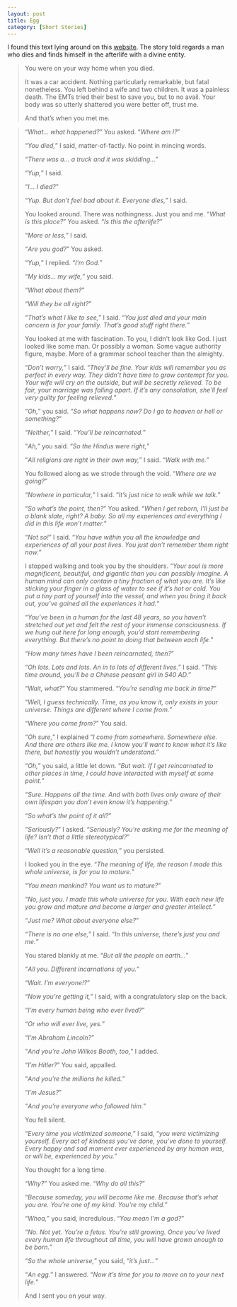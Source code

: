 ```yaml
---
layout: post
title: Egg
category: [Short Stories]
---
```


I found this text lying around on this [website](www.galactanet.com/oneoff/theegg_mod.html). The story told regards a man who dies and finds himself in the afterlife with a divine entity.

> You were on your way home when you died.
> 
> It was a car accident. Nothing particularly remarkable, but fatal nonetheless. You left behind a wife and two children. It was a painless death. The EMTs tried their best to save you, but to no avail. Your body was so utterly shattered you were better off, trust me.
>
> And that’s when you met me.

<!--excerpt ends here-->

> “<em>What… what happened?</em>” You asked. “<em>Where am I?</em>”
> 
> “<em>You died,</em>” I said, matter-of-factly. No point in mincing words.
> 
> “<em>There was a… a truck and it was skidding…</em>”
> 
> “<em>Yup,</em>” I said.
> 
> “<em>I… I died?</em>”
> 
> “<em>Yup. But don’t feel bad about it. Everyone dies,</em>” I said.
> 
> You looked around. There was nothingness. Just you and me. “<em>What is this place?</em>” You asked. “<em>Is this the afterlife?</em>”
> 
> “<em>More or less,</em>” I said.
> 
> “<em>Are you god?</em>” You asked.
> 
> “<em>Yup,</em>” I replied. “<em>I’m God.</em>”
> 
> “<em>My kids… my wife,</em>” you said.
> 
> “<em>What about them?</em>”
> 
> “<em>Will they be all right?</em>”
> 
> “<em>That’s what I like to see,</em>” I said. “<em>You just died and your main concern is for your family. That’s good stuff right there.</em>”
> 
> You looked at me with fascination. To you, I didn’t look like God. I just looked like some man. Or possibly a woman. Some vague authority figure, maybe. More of a grammar school teacher than the almighty.
> 
> “<em>Don’t worry,</em>” I said. “<em>They’ll be fine. Your kids will remember you as perfect in every way. They didn’t have time to grow contempt for you. Your wife will cry on the outside, but will be secretly relieved. To be fair, your marriage was falling apart. If it’s any consolation, she’ll feel very guilty for feeling relieved.</em>”
> 
> “<em>Oh,</em>” you said. “<em>So what happens now? Do I go to heaven or hell or something?</em>”
> 
> “<em>Neither,</em>” I said. “<em>You’ll be reincarnated.</em>”
> 
> “<em>Ah,</em>” you said. “<em>So the Hindus were right,</em>”
> 
> “<em>All religions are right in their own way,</em>” I said. “<em>Walk with me.</em>”
> 
> You followed along as we strode through the void. “<em>Where are we going?</em>”
> 
> “<em>Nowhere in particular,</em>” I said. “<em>It’s just nice to walk while we talk.</em>”
> 
> “<em>So what’s the point, then?</em>” You asked. “<em>When I get reborn, I’ll just be a blank slate, right? A baby. So all my experiences and everything I did in this life won’t matter.</em>”
> 
> “<em>Not so!</em>” I said. “<em>You have within you all the knowledge and experiences of all your past lives. You just don’t remember them right now.</em>”
> 
> I stopped walking and took you by the shoulders. “<em>Your soul is more magnificent, beautiful, and gigantic than you can possibly imagine. A human mind can only contain a tiny fraction of what you are. It’s like sticking your finger in a glass of water to see if it’s hot or cold. You put a tiny part of yourself into the vessel, and when you bring it back out, you’ve gained all the experiences it had.</em>“
> 
> “<em>You’ve been in a human for the last 48 years, so you haven’t stretched out yet and felt the rest of your immense consciousness. If we hung out here for long enough, you’d start remembering everything. But there’s no point to doing that between each life.</em>”
> 
> “<em>How many times have I been reincarnated, then?</em>”
> 
> “<em>Oh lots. Lots and lots. An in to lots of different lives.</em>” I said. “<em>This time around, you’ll be a Chinese peasant girl in 540 AD.</em>”
> 
> “<em>Wait, what?</em>” You stammered. “<em>You’re sending me back in time?</em>”
> 
> “<em>Well, I guess technically. Time, as you know it, only exists in your universe. Things are different where I come from.</em>”
> 
> “<em>Where you come from?</em>” You said.
> 
> “<em>Oh sure,</em>” I explained “<em>I come from somewhere. Somewhere else. And there are others like me. I know you’ll want to know what it’s like there, but honestly you wouldn’t understand.</em>”
> 
> “<em>Oh,</em>” you said, a little let down. “<em>But wait. If I get reincarnated to other places in time, I could have interacted with myself at some point.</em>”
> 
> “<em>Sure. Happens all the time. And with both lives only aware of their own lifespan you don’t even know it’s happening.</em>”
> 
> “<em>So what’s the point of it all?</em>”
> 
> “<em>Seriously?</em>” I asked. “<em>Seriously? You’re asking me for the meaning of life? Isn’t that a little stereotypical?</em>”
> 
> “<em>Well it’s a reasonable question,</em>” you persisted.
> 
> I looked you in the eye. “<em>The meaning of life, the reason I made this whole universe, is for you to mature.</em>”
> 
> “<em>You mean mankind? You want us to mature?</em>”
> 
> “<em>No, just you. I made this whole universe for you. With each new life you grow and mature and become a larger and greater intellect.</em>”
> 
> “<em>Just me? What about everyone else?</em>”
> 
> “<em>There is no one else,</em>” I said. “<em>In this universe, there’s just you and me.</em>”
> 
> You stared blankly at me. “<em>But all the people on earth…</em>”
> 
> “<em>All you. Different incarnations of you.</em>”
> 
> “<em>Wait. I’m everyone!?</em>”
> 
> “<em>Now you’re getting it,</em>” I said, with a congratulatory slap on the back.
> 
> “<em>I’m every human being who ever lived?</em>”
> 
> “<em>Or who will ever live, yes.</em>”
> 
> “<em>I’m Abraham Lincoln?</em>”
> 
> “<em>And you’re John Wilkes Booth, too,</em>” I added.
> 
> “<em>I’m Hitler?</em>” You said, appalled.
> 
> “<em>And you’re the millions he killed.</em>”
> 
> “<em>I’m Jesus?</em>”
> 
> “<em>And you’re everyone who followed him.</em>”
> 
> You fell silent.
> 
> “<em>Every time you victimized someone,</em>” I said, “<em>you were victimizing yourself. Every act of kindness you’ve done, you’ve done to yourself. Every happy and sad moment ever experienced by any human was, or will be, experienced by you.</em>”
> 
> You thought for a long time.
> 
> “<em>Why?</em>” You asked me. “<em>Why do all this?</em>”
> 
> “<em>Because someday, you will become like me. Because that’s what you are. You’re one of my kind. You’re my child.</em>”
> 
> “<em>Whoa,</em>” you said, incredulous. “<em>You mean I’m a god?</em>”
> 
> “<em>No. Not yet. You’re a fetus. You’re still growing. Once you’ve lived every human life throughout all time, you will have grown enough to be born.</em>”
> 
> “<em>So the whole universe,</em>” you said, “<em>it’s just…</em>”
> 
> “<em>An egg.</em>” I answered. “<em>Now it’s time for you to move on to your next life.</em>”
> 
> And I sent you on your way.